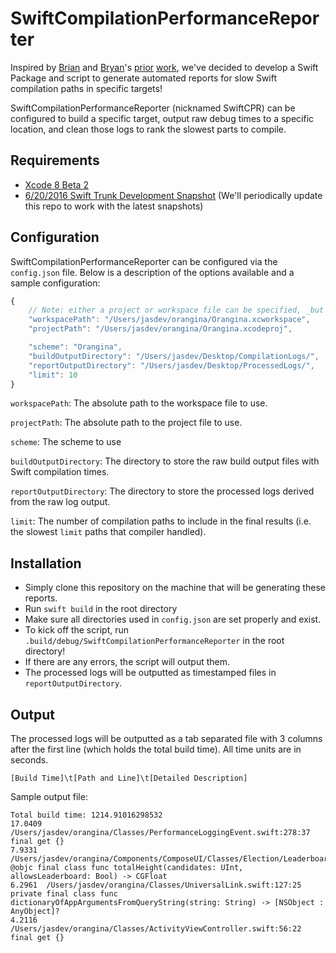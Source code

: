 # SwiftCompilationPerformanceReporter

Inspired by [Brian](https://twitter.com/brianmichel/) and [Bryan](https://twitter.com/irace/)'s [prior](https://github.com/brianmichel/Swift-Analysis-Workflow) [work](http://irace.me/swift-profiling), we've decided to develop a Swift Package and script to generate automated reports for slow Swift compilation paths in specific targets!

SwiftCompilationPerformanceReporter (nicknamed SwiftCPR) can be configured to build a specific target, output raw debug times to a specific location, and clean those logs to rank the slowest parts to compile.

## Requirements

- [Xcode 8 Beta 2](https://developer.apple.com/download/)
- [6/20/2016 Swift Trunk Development Snapshot](https://swift.org/builds/development/xcode/swift-DEVELOPMENT-SNAPSHOT-2016-06-20-a/swift-DEVELOPMENT-SNAPSHOT-2016-06-20-a-osx.pkg) (We'll periodically update this repo to work with the latest snapshots)

## Configuration

SwiftCompilationPerformanceReporter can be configured via the `config.json` file. Below is a description of the options available and a sample configuration:

```javascript
{
    // Note: either a project or workspace file can be specified, _but not both_
    "workspacePath": "/Users/jasdev/orangina/Orangina.xcworkspace",
    "projectPath": "/Users/jasdev/orangina/Orangina.xcodeproj",

    "scheme": "Orangina",
    "buildOutputDirectory": "/Users/jasdev/Desktop/CompilationLogs/",
    "reportOutputDirectory": "/Users/jasdev/Desktop/ProcessedLogs/",
    "limit": 10
}
```

`workspacePath`: The absolute path to the workspace file to use.

`projectPath`: The absolute path to the project file to use.

`scheme`: The scheme to use

`buildOutputDirectory`: The directory to store the raw build output files with Swift compilation times.

`reportOutputDirectory`: The directory to store the processed logs derived from the raw log output.

`limit`: The number of compilation paths to include in the final results (i.e. the slowest `limit` paths that compiler handled).

## Installation

- Simply clone this repository on the machine that will be generating these reports.
- Run `swift build` in the root directory
- Make sure all directories used in `config.json` are set properly and exist.
- To kick off the script, run `.build/debug/SwiftCompilationPerformanceReporter` in the root directory!
- If there are any errors, the script will output them.
- The processed logs will be outputted as timestamped files in `reportOutputDirectory`.

## Output

The processed logs will be outputted as a tab separated file with 3 columns after the first line (which holds the total build time). All time units are in seconds.

`[Build Time]\t[Path and Line]\t[Detailed Description]`

Sample output file:

```
Total build time: 1214.91016298532
17.0409	/Users/jasdev/orangina/Classes/PerformanceLoggingEvent.swift:278:37	final get {}
7.9331	/Users/jasdev/orangina/Components/ComposeUI/Classes/Election/LeaderboardTableView.swift:71:17	@objc final class func totalHeight(candidates: UInt, allowsLeaderboard: Bool) -> CGFloat
6.2961	/Users/jasdev/orangina/Classes/UniversalLink.swift:127:25	private final class func dictionaryOfAppArgumentsFromQueryString(string: String) -> [NSObject : AnyObject]?
4.2116	/Users/jasdev/orangina/Classes/ActivityViewController.swift:56:22	final get {}
```
